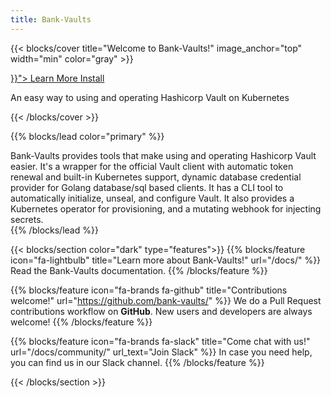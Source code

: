```yaml
---
title: Bank-Vaults
---
```


{{< blocks/cover title="Welcome to Bank-Vaults!" image_anchor="top" width="min" color="gray" >}}
<div class="mx-auto">
	<a class="btn btn-lg btn-primary mr-3 mb-4" href="{{< relref "/docs/" >}}">
		Learn More <i class="fa-solid fa-circle-right ml-2"></i>
	</a>
	<a class="btn btn-lg btn-secondary mr-3 mb-4" href="/docs/installing/">
		Install <i class="fa-brands fa-github ml-2 "></i>
	</a>
	<p class="lead mt-5">An easy way to using and operating Hashicorp Vault on Kubernetes</p>
</div>
{{< /blocks/cover >}}

{{% blocks/lead color="primary" %}}
<div class="main-lead">
Bank-Vaults provides tools that make using and operating Hashicorp Vault easier. It's a wrapper for the official Vault client with automatic token renewal and built-in Kubernetes support, dynamic database credential provider for Golang database/sql based clients. It has a CLI tool to automatically initialize, unseal, and configure Vault. It also provides a Kubernetes operator for provisioning, and a mutating webhook for injecting secrets.
</div>
{{% /blocks/lead %}}

{{< blocks/section color="dark" type="features">}}
{{% blocks/feature icon="fa-lightbulb" title="Learn more about Bank-Vaults!" url="/docs/" %}}
Read the Bank-Vaults documentation.
{{% /blocks/feature %}}


{{% blocks/feature icon="fa-brands fa-github" title="Contributions welcome!" url="https://github.com/bank-vaults/" %}}
We do a Pull Request contributions workflow on **GitHub**. New users and developers are always welcome!
{{% /blocks/feature %}}


{{% blocks/feature icon="fa-brands fa-slack" title="Come chat with us!" url="/docs/community/" url_text="Join Slack" %}}
In case you need help, you can find us in our Slack channel.
{{% /blocks/feature %}}

{{< /blocks/section >}}
